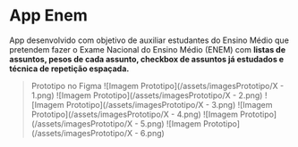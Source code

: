 # App Enem
App desenvolvido com objetivo de auxiliar estudantes do Ensino Médio que pretendem fazer o Exame Nacional do Ensino Médio (ENEM) com **listas de assuntos, pesos de cada assunto, checkbox de assuntos já estudados e técnica de repetição espaçada.**

> Prototipo no Figma
![Imagem Prototipo](/assets/imagesPrototipo/X - 1.png)
![Imagem Prototipo](/assets/imagesPrototipo/X - 2.png)
![Imagem Prototipo](/assets/imagesPrototipo/X - 3.png)
![Imagem Prototipo](/assets/imagesPrototipo/X - 4.png)
![Imagem Prototipo](/assets/imagesPrototipo/X - 5.png)
![Imagem Prototipo](/assets/imagesPrototipo/X - 6.png)
